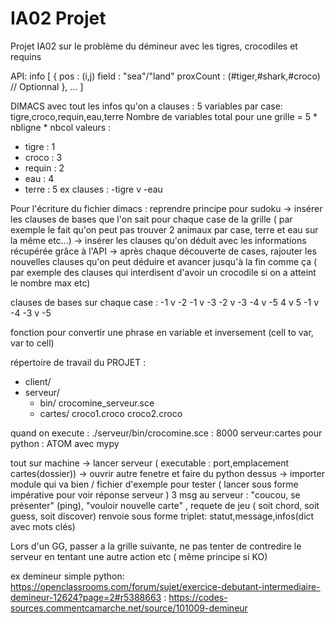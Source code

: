 # IA02 Projet 

Projet IA02 sur le problème du démineur avec les tigres, crocodiles et requins

API: 
info [ {
    pos : (i,j)
    field : "sea"/"land"
    proxCount : (#tiger,#shark,#croco) // Optionnal
},
... ]

DIMACS avec tout les infos qu'on a 
clauses : 5 variables par case: tigre,croco,requin,eau,terre
Nombre de variables total pour une grille = 5 * nbligne * nbcol
valeurs : 
- tigre : 1
- croco : 3
- requin : 2
- eau : 4
- terre : 5
ex clauses : -tigre v -eau

Pour l'écriture du fichier dimacs : reprendre principe pour sudoku 
-> insérer les clauses de bases que l'on sait pour chaque case de la grille ( par exemple le fait qu'on peut pas trouver 2 animaux par case, terre et eau sur la même etc...)
-> insérer les clauses qu'on déduit avec les informations récupérée grâce à l'API
-> après chaque découverte de cases, rajouter les nouvelles clauses qu'on peut déduire et avancer jusqu'à la fin comme ça ( par exemple des clauses qui interdisent d'avoir un crocodile si on a atteint le nombre max etc)

clauses de bases sur chaque case :
-1 v -2
-1 v -3
-2 v -3
-4 v -5
 4 v  5
-1 v -4
-3 v -5
            


fonction pour convertir une phrase en variable et inversement (cell to var, var to cell)

répertoire de travail du PROJET : 
- client/
- serveur/
    * bin/
        crocomine_serveur.sce 
    * cartes/
        croco1.croco
        croco2.croco

quand on execute : ./serveur/bin/crocomine.sce 
: 8000 serveur:cartes
pour python : ATOM avec mypy

tout sur machine 
-> lancer serveur ( executable : port,emplacement cartes(dossier))
-> ouvrir autre fenetre et faire du python dessus
-> importer module qui va bien / fichier d'exemple pour tester ( lancer sous forme impérative pour voir réponse serveur )
3 msg au serveur : "coucou, se présenter" (ping), "vouloir nouvelle carte" , requete de jeu ( soit chord, soit guess, soit discover)
renvoie sous forme triplet: statut,message,infos(dict avec mots clés)

Lors d'un GG, passer a la grille suivante, ne pas tenter de contredire le serveur en tentant une autre action etc ( même principe si KO)


ex demineur simple python:
https://openclassrooms.com/forum/sujet/exercice-debutant-intermediaire-demineur-12624?page=2#r5388663 : 
https://codes-sources.commentcamarche.net/source/101009-demineur
